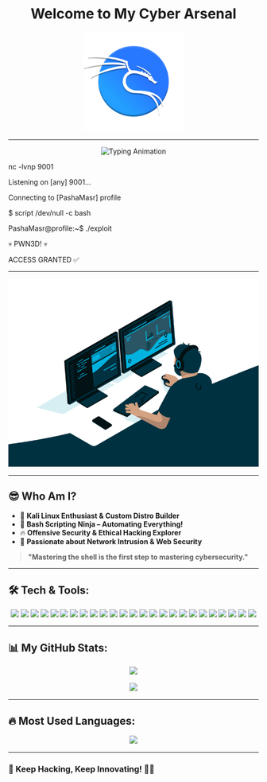 <h1 align="center">
  Welcome to My Cyber Arsenal 
</h1>

<p align="center">
  <img src="https://raw.githubusercontent.com/pashamasr01287654800/pashamasr01287654800/refs/heads/main/Kali-dragon-icon.svg" alt="Kali Linux Logo" width="200">
</p>

---

<p align="center">
  <img src="https://readme-typing-svg.herokuapp.com?font=Hack&size=22&duration=3000&color=F70000&center=true&vCenter=true&width=500&lines=Listening+on+%5Bany%5D+9001...;Connecting+to+%5BPashaMasr%5D;Initializing+Reverse+Shell;Access+Granted+%E2%9C%94" alt="Typing Animation">
</p>

nc -lvnp 9001

Listening on [any] 9001...

Connecting to [PashaMasr] profile

$ script /dev/null -c bash

PashaMasr@profile:~$ ./exploit

💀 PWN3D! 💀

ACCESS GRANTED ✅

---

<p align="center">
  <img src="https://raw.githubusercontent.com/pashamasr01287654800/pashamasr01287654800/refs/heads/main/banerr.gif" alt="Banner GIF">
</p>

---

## 😎 Who Am I?
- 🐉 **Kali Linux Enthusiast & Custom Distro Builder**
- 🐚 **Bash Scripting Ninja – Automating Everything!**
- 🔥 **Offensive Security & Ethical Hacking Explorer**
- 🎯 **Passionate about Network Intrusion & Web Security**

> **"Mastering the shell is the first step to mastering cybersecurity."**

---

## 🛠 Tech & Tools:

<p align="center">

  <img src="https://img.shields.io/badge/Kali-Linux-1C1C1C?style=for-the-badge&logo=kali-linux">
  <img src="https://img.shields.io/badge/Linux-Kernel-FCC624?style=for-the-badge&logo=linux">
  <img src="https://img.shields.io/badge/Termux-CLI-222222?style=for-the-badge&logo=termux">
  <img src="https://img.shields.io/badge/Bash-Scripting-FCC624?style=for-the-badge&logo=gnu-bash">
  <img src="https://img.shields.io/badge/Python-Scripting-blue?style=for-the-badge&logo=python">

  <img src="https://img.shields.io/badge/Nmap-NetworkScanner-1E90FF?style=for-the-badge&logo=nmap">
  <img src="https://img.shields.io/badge/Bettercap-NetworkAttack-cyan?style=for-the-badge">
  <img src="https://img.shields.io/badge/Tor-Anonymous-purple?style=for-the-badge&logo=torproject">
  <img src="https://img.shields.io/badge/Proxchains-ProxyRouting-yellow?style=for-the-badge">

  <img src="https://img.shields.io/badge/Metasploit-ExploitationFramework-blue?style=for-the-badge&logo=metasploit">
  <img src="https://img.shields.io/badge/PowerSploit-PowerShellExploits-darkblue?style=for-the-badge">
  <img src="https://img.shields.io/badge/SEToolkit-SocialEngineering-red?style=for-the-badge">
  <img src="https://img.shields.io/badge/ExploitDB-ExploitsDatabase-darkred?style=for-the-badge">

  <img src="https://img.shields.io/badge/Hydra-PasswordCracking-red?style=for-the-badge&logo=apache">
  <img src="https://img.shields.io/badge/JohnTheRipper-PasswordCracking-green?style=for-the-badge">
  <img src="https://img.shields.io/badge/Mimikatz-CredentialDumping-darkred?style=for-the-badge">
  <img src="https://img.shields.io/badge/Pentesting-RedTeam-critical?style=for-the-badge&logo=hackthebox">

  <img src="https://img.shields.io/badge/BurpSuite-WebSecurity-orange?style=for-the-badge&logo=burpsuite">
  <img src="https://img.shields.io/badge/OWASP_ZAP-WebSecurity-blue?style=for-the-badge&logo=owasp">
  <img src="https://img.shields.io/badge/bWAPP-VulnerableApp-blueviolet?style=for-the-badge">

  <img src="https://img.shields.io/badge/GTFOBins-Privesc-orange?style=for-the-badge">
  <img src="https://img.shields.io/badge/Linpeas-PrivilegeEscalation-green?style=for-the-badge">
  <img src="https://img.shields.io/badge/LOLBAS-LOLBins-yellow?style=for-the-badge">
  <img src="https://img.shields.io/badge/TTY-ShellControl-222222?style=for-the-badge">

  <img src="https://img.shields.io/badge/Foremost-FileRecovery-darkgreen?style=for-the-badge">

</p>

---

## 📊 My GitHub Stats:

<p align="center">
  <img src="https://github-readme-stats.vercel.app/api?username=pashamasr01287654800&show_icons=true&theme=dark&hide_border=true">
</p>

<p align="center">
  <img src="https://github-readme-streak-stats.herokuapp.com/?user=pashamasr01287654800&theme=dark">
</p>

---

## 🔥 Most Used Languages:

<p align="center">
  <img src="https://github-readme-stats.vercel.app/api/top-langs/?username=pashamasr01287654800&layout=compact&theme=dark">
</p>

---

### 🚀 Keep Hacking, Keep Innovating! 🏴‍☠️
